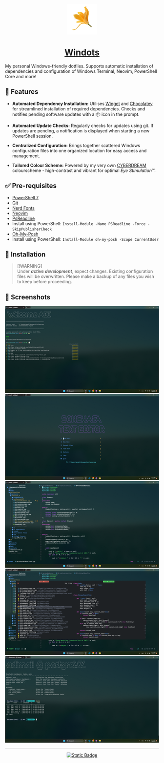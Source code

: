 <p align="center">
  <a href="https://adimail.github.io/">
    <picture>
      <img src="assets\favicon.ico" height="100">
    </picture>
    <h1 align="center">Windots</h1>
  </a>
</p>

My personal Windows-friendly dotfiles. Supports automatic installation of dependencies and configuration of Windows Terminal, Neovim, PowerShell Core and more!

## 🎉 Features

- **Automated Dependency Installation:** Utilises [Winget](https://learn.microsoft.com/en-us/windows/package-manager/winget/) and [Chocolatey](https://chocolatey.org/) for streamlined installation of required dependencies. Checks and notifies pending software updates with a 📦 icon in the prompt.
- **Automated Update Checks:** Regularly checks for updates using git. If updates are pending, a notification is displayed when starting a new PowerShell session.

- **Centralized Configuration:** Brings together scattered Windows configuration files into one organized location for easy access and management.
- **Tailored Colour Scheme:** Powered by my very own [CYBERDREAM](https://github.com/scottmckendry/cyberdream.nvim) colourscheme - high-contrast and vibrant for optimal _Eye Stimulation™_.

## ✅ Pre-requisites

- [PowerShell 7](https://learn.microsoft.com/en-us/powershell/scripting/install/installing-powershell-on-windows?view=powershell-7.3#install-powershell-using-winget-recommended)
- [Git](https://winget.run/pkg/Git/Git)
- [Nerd Fonts](https://www.nerdfonts.com/)
- [Neovim](https://neovim.io/)
- [PsReadline](https://github.com/PowerShell/PsReadline)
- Install using PowerShell: `Install-Module -Name PSReadline -Force -SkipPublisherCheck`
- [Oh-My-Posh](https://ohmyposh.dev/)
- Install using PowerShell: `Install-Module oh-my-posh -Scope CurrentUser`

## 🚀 Installation

> [!WARNING]\
> Under _**active development**_, expect changes. Existing configuration files will be overwritten. Please make a backup of any files you wish to keep before proceeding.

## 📸 Screenshots

![image](assets/ss1.png)
![image](assets/ss2.png)
![image](assets/ss3.png)
![image](assets/ss4.png)
![image](assets/ss5.png)

<hr>

<p align="center">
  <a href="https://adimail.github.io">
    <img alt="Static Badge" src="https://img.shields.io/badge/Blog_Post-Go?style=for-the-badge&label=%F0%9F%92%ADRead&color=%237aa2f7">
  </a>
</p>
